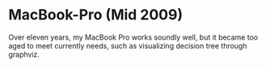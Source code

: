 # MacBook-Pro (Mid 2009)
Over eleven years, my MacBook Pro works soundly well, but it became too aged to meet currently needs, such as visualizing decision tree through graphviz. 
